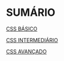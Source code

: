 # SUMÁRIO

[CSS BÁSICO](css-basico.md)

[CSS INTERMEDIÁRIO](intermediario/intermediario.md)

[CSS AVANÇADO](avancado/avancado.md)